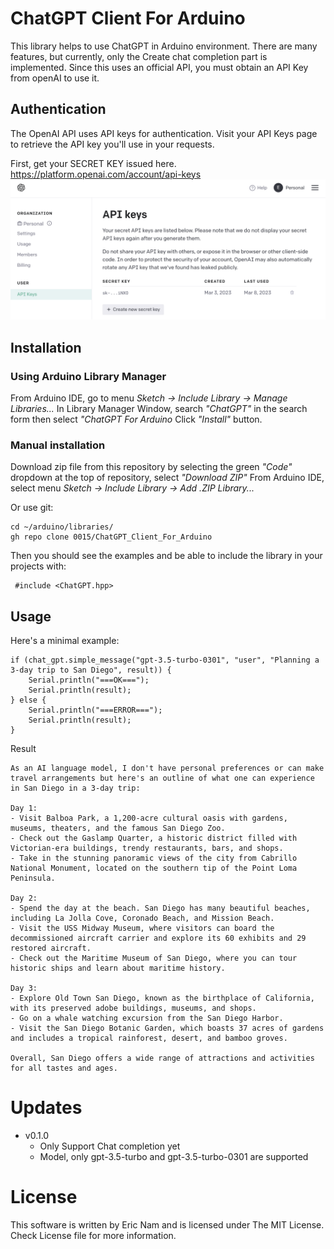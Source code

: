 # ChatGPT Client For Arduino

This library helps to use ChatGPT in Arduino environment. There are many features, but currently, only the Create chat completion part is implemented.
Since this uses an official API, you must obtain an API Key from openAI to use it.

## Authentication

The OpenAI API uses API keys for authentication. Visit your API Keys page to retrieve the API key you'll use in your requests.

First, get your SECRET KEY issued here.
https://platform.openai.com/account/api-keys
![API Keys](misc/openai_API-Keys.png)

## Installation

### Using Arduino Library Manager

From Arduino IDE, go to menu *Sketch -> Include Library -> Manage Libraries...*
In Library Manager Window, search *"ChatGPT"* in the search form then select *"ChatGPT For Arduino*
Click *"Install"* button.

### Manual installation

Download zip file from this repository by selecting the green *"Code"* dropdown at the top of repository, select *"Download ZIP"*
From Arduino IDE, select menu *Sketch -> Include Library -> Add .ZIP Library...*

Or use git:
 ```
 cd ~/arduino/libraries/
 gh repo clone 0015/ChatGPT_Client_For_Arduino
 ```

Then you should see the examples and be able to include the library in your projects with:

```
 #include <ChatGPT.hpp>
```

## Usage

Here's a minimal example:
```
if (chat_gpt.simple_message("gpt-3.5-turbo-0301", "user", "Planning a 3-day trip to San Diego", result)) {
    Serial.println("===OK===");
    Serial.println(result);
} else {
    Serial.println("===ERROR===");
    Serial.println(result);
}
```

Result
```
As an AI language model, I don't have personal preferences or can make travel arrangements but here's an outline of what one can experience in San Diego in a 3-day trip:

Day 1:
- Visit Balboa Park, a 1,200-acre cultural oasis with gardens, museums, theaters, and the famous San Diego Zoo.
- Check out the Gaslamp Quarter, a historic district filled with Victorian-era buildings, trendy restaurants, bars, and shops.
- Take in the stunning panoramic views of the city from Cabrillo National Monument, located on the southern tip of the Point Loma Peninsula.

Day 2:
- Spend the day at the beach. San Diego has many beautiful beaches, including La Jolla Cove, Coronado Beach, and Mission Beach.
- Visit the USS Midway Museum, where visitors can board the decommissioned aircraft carrier and explore its 60 exhibits and 29 restored aircraft.
- Check out the Maritime Museum of San Diego, where you can tour historic ships and learn about maritime history.

Day 3:
- Explore Old Town San Diego, known as the birthplace of California, with its preserved adobe buildings, museums, and shops.
- Go on a whale watching excursion from the San Diego Harbor.
- Visit the San Diego Botanic Garden, which boasts 37 acres of gardens and includes a tropical rainforest, desert, and bamboo groves.

Overall, San Diego offers a wide range of attractions and activities for all tastes and ages.
```

# Updates 

 - v0.1.0
    - Only Support Chat completion yet
    - Model, only gpt-3.5-turbo and gpt-3.5-turbo-0301 are supported

# License

 This software is written by Eric Nam and is licensed under The MIT License. Check License file for more information.    